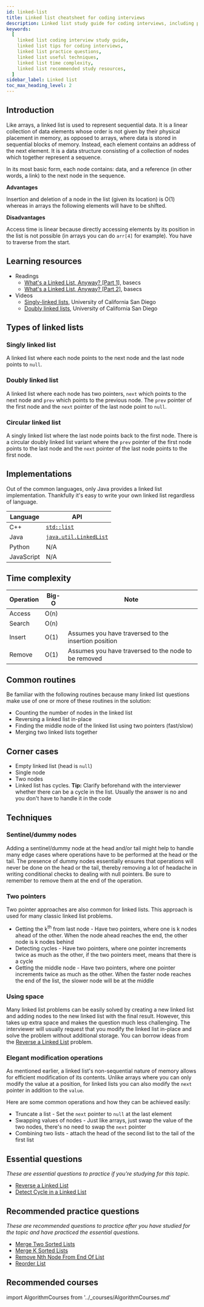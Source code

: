 ```yaml
---
id: linked-list
title: Linked list cheatsheet for coding interviews
description: Linked list study guide for coding interviews, including practice questions, techniques, time complexity, and recommended resources
keywords:
  [
    linked list coding interview study guide,
    linked list tips for coding interviews,
    linked list practice questions,
    linked list useful techniques,
    linked list time complexity,
    linked list recommended study resources,
  ]
sidebar_label: Linked list
toc_max_heading_level: 2
---
```


<head>
  <meta property="og:image" content="https://www.techinterviewhandbook.org/social/algorithms/algorithms/algorithms-linked-list.png" />
</head>

## Introduction

Like arrays, a linked list is used to represent sequential data. It is a linear collection of data elements whose order is not given by their physical placement in memory, as opposed to arrays, where data is stored in sequential blocks of memory. Instead, each element contains an address of the next element. It is a data structure consisting of a collection of nodes which together represent a sequence.

In its most basic form, each node contains: data, and a reference (in other words, a link) to the next node in the sequence.

**Advantages**

Insertion and deletion of a node in the list (given its location) is O(1) whereas in arrays the following elements will have to be shifted.

**Disadvantages**

Access time is linear because directly accessing elements by its position in the list is not possible (in arrays you can do `arr[4]` for example). You have to traverse from the start.

## Learning resources

- Readings
  - [What's a Linked List, Anyway? [Part 1]](https://medium.com/basecs/whats-a-linked-list-anyway-part-1-d8b7e6508b9d), basecs
  - [What's a Linked List, Anyway? [Part 2]](https://medium.com/basecs/whats-a-linked-list-anyway-part-2-131d96f71996), basecs
- Videos
  - [Singly-linked lists](https://www.coursera.org/lecture/data-structures/singly-linked-lists-kHhgK), University of California San Diego
  - [Doubly linked lists](https://www.coursera.org/lecture/data-structures/doubly-linked-lists-jpGKD), University of California San Diego

## Types of linked lists

### Singly linked list

A linked list where each node points to the next node and the last node points to `null`.

### Doubly linked list

A linked list where each node has two pointers, `next` which points to the next node and `prev` which points to the previous node. The `prev` pointer of the first node and the `next` pointer of the last node point to `null`.

### Circular linked list

A singly linked list where the last node points back to the first node. There is a circular doubly linked list variant where the `prev` pointer of the first node points to the last node and the `next` pointer of the last node points to the first node.

## Implementations

Out of the common languages, only Java provides a linked list implementation. Thankfully it's easy to write your own linked list regardless of language.

| Language | API |
| --- | --- |
| C++ | [`std::list`](https://en.cppreference.com/w/cpp/container/list) |
| Java | [`java.util.LinkedList`](https://docs.oracle.com/javase/10/docs/api/java/util/LinkedList.html) |
| Python | N/A |
| JavaScript | N/A |

## Time complexity

| Operation | Big-O | Note                                                 |
| --------- | ----- | ---------------------------------------------------- |
| Access    | O(n)  |                                                      |
| Search    | O(n)  |                                                      |
| Insert    | O(1)  | Assumes you have traversed to the insertion position |
| Remove    | O(1)  | Assumes you have traversed to the node to be removed |

## Common routines

Be familiar with the following routines because many linked list questions make use of one or more of these routines in the solution:

- Counting the number of nodes in the linked list
- Reversing a linked list in-place
- Finding the middle node of the linked list using two pointers (fast/slow)
- Merging two linked lists together

## Corner cases

- Empty linked list (head is `null`)
- Single node
- Two nodes
- Linked list has cycles. **Tip:** Clarify beforehand with the interviewer whether there can be a cycle in the list. Usually the answer is no and you don't have to handle it in the code

## Techniques

### Sentinel/dummy nodes

Adding a sentinel/dummy node at the head and/or tail might help to handle many edge cases where operations have to be performed at the head or the tail. The presence of dummy nodes essentially ensures that operations will never be done on the head or the tail, thereby removing a lot of headache in writing conditional checks to dealing with null pointers. Be sure to remember to remove them at the end of the operation.

### Two pointers

Two pointer approaches are also common for linked lists. This approach is used for many classic linked list problems.

- Getting the k<sup>th</sup> from last node - Have two pointers, where one is k nodes ahead of the other. When the node ahead reaches the end, the other node is k nodes behind
- Detecting cycles - Have two pointers, where one pointer increments twice as much as the other, if the two pointers meet, means that there is a cycle
- Getting the middle node - Have two pointers, where one pointer increments twice as much as the other. When the faster node reaches the end of the list, the slower node will be at the middle

### Using space

Many linked list problems can be easily solved by creating a new linked list and adding nodes to the new linked list with the final result. However, this takes up extra space and makes the question much less challenging. The interviewer will usually request that you modify the linked list in-place and solve the problem without additional storage. You can borrow ideas from the [Reverse a Linked List](https://leetcode.com/problems/reverse-linked-list/) problem.

### Elegant modification operations

As mentioned earlier, a linked list's non-sequential nature of memory allows for efficient modification of its contents. Unlike arrays where you can only modify the value at a position, for linked lists you can also modify the `next` pointer in addition to the `value`.

Here are some common operations and how they can be achieved easily:

- Truncate a list - Set the `next` pointer to `null` at the last element
- Swapping values of nodes - Just like arrays, just swap the value of the two nodes, there's no need to swap the `next` pointer
- Combining two lists - attach the head of the second list to the tail of the first list

## Essential questions

_These are essential questions to practice if you're studying for this topic._

- [Reverse a Linked List](https://leetcode.com/problems/reverse-linked-list/)
- [Detect Cycle in a Linked List](https://leetcode.com/problems/linked-list-cycle/)

## Recommended practice questions

_These are recommended questions to practice after you have studied for the topic and have practiced the essential questions._

- [Merge Two Sorted Lists](https://leetcode.com/problems/merge-two-sorted-lists/)
- [Merge K Sorted Lists](https://leetcode.com/problems/merge-k-sorted-lists/)
- [Remove Nth Node From End Of List](https://leetcode.com/problems/remove-nth-node-from-end-of-list/)
- [Reorder List](https://leetcode.com/problems/reorder-list/)

## Recommended courses

import AlgorithmCourses from '../\_courses/AlgorithmCourses.md'

<AlgorithmCourses />
